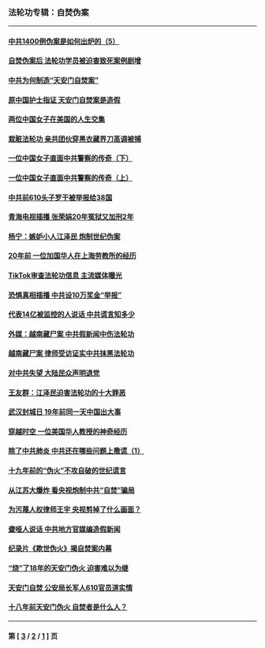 ### 法轮功专辑：自焚伪案
---
#### [中共1400例伪案是如何出炉的（5）](../../pages/nf5562/n13226831.md?05030430) 
#### [自焚伪案后 法轮功学员被迫害致死案例剧增](../../pages/nf5562/n13190600.md?05030430) 
#### [中共为何制造“天安门自焚案”](../../pages/nf5562/n13183270.md?05030430) 
#### [原中国护士指证 天安门自焚案是造假](../../pages/nf5562/n13172289.md?05030430) 
#### [两位中国女子在美国的人生交集](../../pages/nf5562/n13156138.md?05030430) 
#### [栽赃法轮功 亲共团伙穿黑衣藏界刀高调被捕](../../pages/nf5562/n13073780.md?05030430) 
#### [一位中国女子直面中共警察的传奇（下）](../../pages/nf5562/n12989706.md?05030430) 
#### [一位中国女子直面中共警察的传奇（上）](../../pages/nf5562/n12985072.md?05030430) 
#### [中共前610头子罗干被举报给38国](../../pages/nf5562/n12975419.md?05030430) 
#### [青海电视插播 张荣娟20年冤狱又加刑2年](../../pages/nf5562/n12738166.md?05030430) 
#### [杨宁：嫉妒小人江泽民 炮制世纪伪案](../../pages/nf5562/n12724108.md?05030430) 
#### [20年前 一位加国华人在上海劳教所的经历](../../pages/nf5562/n12707932.md?05030430) 
#### [TikTok审查法轮功信息 主流媒体曝光](../../pages/nf5562/n12362336.md?05030430) 
#### [恐惧真相插播 中共设10万奖金“举报”](../../pages/nf5562/n12306396.md?05030430) 
#### [代表14亿被监控的人说话 中共谎言知多少](../../pages/nf5562/n12297484.md?05030430) 
#### [外媒：越南藏尸案 中共假新闻中伤法轮功](../../pages/nf5562/n12264411.md?05030430) 
#### [越南藏尸案 律师受访证实中共抹黑法轮功](../../pages/nf5562/n12261878.md?05030430) 
#### [对中共失望 大陆民众声明退党](../../pages/nf5562/n12187315.md?05030430) 
#### [王友群：江泽民迫害法轮功的十大罪恶](../../pages/nf5562/n12169074.md?05030430) 
#### [武汉封城日 19年前同一天中国出大事](../../pages/nf5562/n12150901.md?05030430) 
#### [穿越时空  一位美国华人教授的神奇经历](../../pages/nf5562/n12097460.md?05030430) 
#### [除了中共肺炎 中共还在哪些问题上撒谎（1）](../../pages/nf5562/n11955770.md?05030430) 
#### [十九年前的“伪火”不攻自破的世纪谎言](../../pages/nf5562/n11813238.md?05030430) 
#### [从江苏大爆炸 看央视炮制中共“自焚”骗局](../../pages/nf5562/n11140275.md?05030430) 
#### [为污蔑人权律师王宇 央视剪掉了什么画面？](../../pages/nf5562/n11130142.md?05030430) 
#### [聋哑人说话 中共地方官媒编造假新闻](../../pages/nf5562/n11006067.md?05030430) 
#### [纪录片《欺世伪火》揭自焚案内幕](../../pages/nf5562/n11002664.md?05030430) 
#### [“烧”了18年的天安门伪火 迫害难以为继](../../pages/nf5562/n10996660.md?05030430) 
#### [天安门自焚 公安局长军人610官员道实情](../../pages/nf5562/n10997098.md?05030430) 
#### [十八年前天安门伪火 自焚者是什么人？](../../pages/nf5562/n10996556.md?05030430) 

---
#### 第 [ [3](./3.md?05030430) / [2](./2.md?05030430) / [1](./1.md?05030430) ] 页
